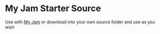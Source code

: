 # My Jam Starter Source

Use with [My Jam](https://github.com/zachthezman/myjam) or download into your own source folder and use as you wish
